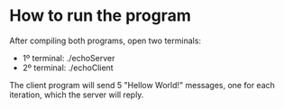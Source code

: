 # How to run the program

After compiling both programs, open two terminals:

- 1º terminal: ./echoServer
- 2º terminal: ./echoClient <IP-SERVER> <PORT-SERVER>

The client program will send 5 "Hellow World!" messages, one for each iteration, which the server will reply.
